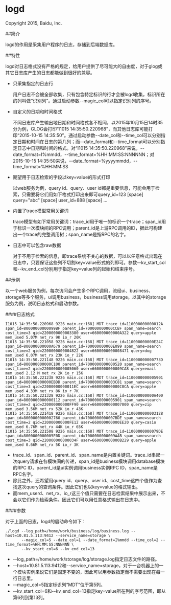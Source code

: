 logd
====
Copyright 2015, Baidu, Inc.

##简介

logd的作用是采集用户程序的日志，存储到后端数据库。

##特性

logd对日志格式没有严格的规定，给用户提供了尽可能大的自由度，对于glog或其它日志库产生的日志都能做到很好的兼容。

 * 只采集指定的日志行
 
	用户日志不会被全部收集，只有包含特定标识的行才会被logd收集，标识所在的列叫做“识别列”。通过启动参数--magic_col可以指定识别列的序号。

 * 自定义的日期和时间格式
	
	不同日志库产生输出地日期和时间格式各不相同，以2015年10月15日14时35分为例，GLOG会打印“I1015 14:35:50.220968”，而其他日志库可能打印“2015-10-15 14:35:50”。通过启动参数--date_col和--time_col可以分别指定日期和时间在日志的第几列；而--date_format和--time_format可以分别指定日志中日期和时间的格式。对“I1015 14:35:50.220968”来说，--date_format=I%mmdd，--time_format=%HH:MM:SS:NNNNNN；对2015-10-15 14:35:50来说，--date_format=%yyyymmdd，--time_format=%HH:MM:SS

 * 期望用于日志检索的字段以key=value的形式打印
	
	以web服务为例，query id、query、user id都是重要信息，可能会用于检索，只需要将它们用如下格式打印出来即可query_id=123 [space] query="abc" [space] user_id=888 [space] … 

 * 内置了trace模型常用关键词
	
	trace模型有如下常用关键词：trace_id用于唯一的标识一个trace；span_id用于标识一次模块间的RPC调用；parent_id是上游RPC调用的ID，据此可构建出一个trace的完整调用树；span_name是指RPC的名字。

 * 日志中可以包含raw数据
	
	对于不用于检索的信息，即trace系统不关心的数据，可以以任意格式出现在日志中，只要保证这些列不切割key=value形式的列即可。参数--kv_start_col和--kv_end_col分别用于指定key=value列的起始和结束序号。

##示例

以一个web服务为例，每次访问会产生多个RPC调用，流经ui、business、storage等多个服务，ui调用business，business调用storage。以其中的storage服务为例，说明日志格式和启动参数。

####日志格式

```
I1015 14:35:50.220968 9226 main.cc:168] MDT trace_id=110000000000012A span_id=80000000000099BF parent_id=700000000000CCBF span_name=search cost_time=3 qid=2200000000003380 user=660000000000A322 query=apple mem_used 5.07M net_rx 9K io_r 20K
I1015 14:35:50.221058 9226 main.cc:168] MDT trace_id=110000000000E24C span_id=800000000000A679 parent_id=700000000000E099 span_name=search cost_time=2 qid=2200000000004822 user=6600000000008471 query=dog mem_used 6.07M net_rx 23K io_r 22K
I1015 14:35:50.221148 9226 main.cc:168] MDT trace_id=110000000000773D span_id=800000000000C100 parent_id=7000000000000520 span_name=search cost_time=2 qid=2200000000005060 user=6600000000009CA8 query=email mem_used 2.12 M net_rx 2K io_r 15K
I1015 14:35:50.221238 9226 main.cc:168] MDT trace_id=1100000000005901 span_id=800000000000EBDD parent_id=7000000000003C81 span_name=search cost_time=3 qid=22000000000011EC user=660000000000C0CA query=apple mem_used 4.33M net_rx 8K io_r 7K
I1015 14:35:50.221328 9226 main.cc:168] MDT trace_id=110000000000A400 span_id=8000000000000112 parent_id=7000000000005901 span_name=search cost_time=2 qid=220000000000FF90 user=6600000000007000 query=zip mem_used 3.56M net_rx 52K io_r 43K
I1015 14:35:50.221418 9226 main.cc:168] MDT trace_id=1100000000003128 span_id=8000000000002760 parent_id=7000000000007BDE span_name=search cost_time=2 qid=220000000000FE12 user=660000000000EE20 query=casio mem_used 6.76M net_rx 44K io_r 65K
I1015 14:35:50.221508 9226 main.cc:168] MDT trace_id=11000000000079DE span_id=8000000000005E0D parent_id=7000000000009AAB span_name=search cost_time=3 qid=220000000000034F user=660000000000B229 query=apple mem_used 0.66M net_rx 5K io_r 3K
```

* trace_id、span_id、parent_id、span_name是内置关键词。trace_id串起一次query请求在各模块间的传递，span_id是business模块调用database模块的RPC ID，parent_id是ui实例调用business实例RPC ID，span_name是RPC名字。
* 除此之外，还希望用query id、query、user id、cost_time这四个值作为查找这次query的查询条件。因此它们也以key=value的格式输出。
* 而mem_userd、net_rx、io_r这三个值只需要在日志检索结果中展示出来，不会以它们作为检索条件。因此它们可以用任意格式输出在日志中。

####参数

对于上面的日志，logd的启动命令如下：

```
./logd --log_path=/home/work/business/log/business.log --host=10.81.5.113:9412 --service_name=storage \
       --magic_col=5 --date_col=1 --date_format=I%mmdd --time_col=2 --time_format=%HH:MM:SS:NNNNNN \
       --kv_start_col=6 --kv_end_col=13
```

* --log_path=/home/work/storage/log/storage.log指定日志文件的路径。
* --host=10.81.5.113:9412和--service_name=storage，对于一台机器上的一个模块实例来说它们是固定不变的，因此可以用参数指定而不需要出现在每一行日志里。
* --magic_col=5指定标识列“MDT”位于第5列。
* --kv_start_col=6和--kv_end_col=13指定key=value所在列的序号范围，即从第6列到第13列。
